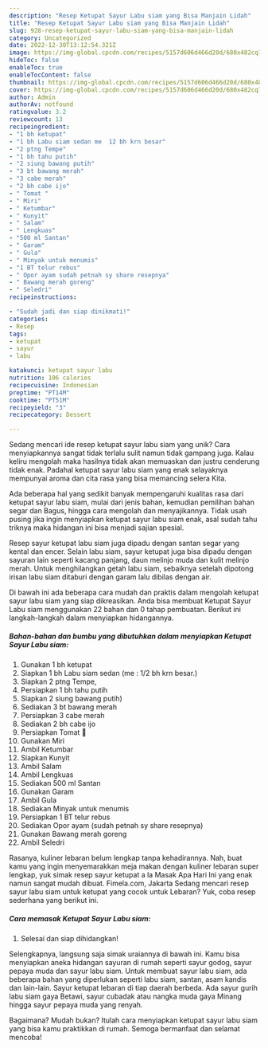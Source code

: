```yaml
---
description: "Resep Ketupat Sayur Labu siam yang Bisa Manjain Lidah"
title: "Resep Ketupat Sayur Labu siam yang Bisa Manjain Lidah"
slug: 928-resep-ketupat-sayur-labu-siam-yang-bisa-manjain-lidah
category: Uncategorized
date: 2022-12-30T13:12:54.321Z
image: https://img-global.cpcdn.com/recipes/5157d606d466d20d/680x482cq70/ketupat-sayur-labu-siam-foto-resep-utama.jpg
hideToc: false
enableToc: true
enableTocContent: false
thumbnail: https://img-global.cpcdn.com/recipes/5157d606d466d20d/680x482cq70/ketupat-sayur-labu-siam-foto-resep-utama.jpg
cover: https://img-global.cpcdn.com/recipes/5157d606d466d20d/680x482cq70/ketupat-sayur-labu-siam-foto-resep-utama.jpg
author: Admin
authorAv: notfound
ratingvalue: 3.2
reviewcount: 13
recipeingredient:
- "1 bh ketupat"
- "1 bh Labu siam sedan me  12 bh krn besar"
- "2 ptng Tempe"
- "1 bh tahu putih"
- "2 siung bawang putih"
- "3 bt bawang merah"
- "3 cabe merah"
- "2 bh cabe ijo"
- " Tomat "
- " Miri"
- " Ketumbar"
- " Kunyit"
- " Salam"
- " Lengkuas"
- "500 ml Santan"
- " Garam"
- " Gula"
- " Minyak untuk menumis"
- "1 BT telur rebus"
- " Opor ayam sudah petnah sy share resepnya"
- " Bawang merah goreng"
- " Seledri"
recipeinstructions:

- "Sudah jadi dan siap dinikmati!"
categories:
- Resep
tags:
- ketupat
- sayur
- labu

katakunci: ketupat sayur labu 
nutrition: 106 calories
recipecuisine: Indonesian
preptime: "PT14M"
cooktime: "PT51M"
recipeyield: "3"
recipecategory: Dessert

---
```





Sedang mencari ide resep ketupat sayur labu siam yang unik? Cara menyiapkannya sangat tidak terlalu sulit namun tidak gampang juga. Kalau keliru mengolah maka hasilnya tidak akan memuaskan dan justru cenderung tidak enak. Padahal ketupat sayur labu siam yang enak selayaknya mempunyai aroma dan cita rasa yang bisa memancing selera Kita.





Ada beberapa hal yang sedikit banyak mempengaruhi kualitas rasa dari ketupat sayur labu siam, mulai dari jenis bahan, kemudian pemilihan bahan segar dan Bagus, hingga cara mengolah dan menyajikannya. Tidak usah pusing jika ingin menyiapkan ketupat sayur labu siam enak,      asal sudah tahu triknya maka hidangan ini bisa menjadi sajian spesial.














Resep sayur ketupat labu siam juga dipadu dengan santan segar yang kental dan encer. Selain labu siam, sayur ketupat juga bisa dipadu dengan sayuran lain seperti kacang panjang, daun melinjo muda dan kulit melinjo merah. Untuk menghilangkan getah labu siam, sebaiknya setelah dipotong irisan labu siam ditaburi dengan garam lalu dibilas dengan air.






Di bawah ini ada beberapa cara mudah dan praktis dalam mengolah ketupat sayur labu siam yang siap dikreasikan. Anda bisa membuat Ketupat Sayur Labu siam menggunakan 22 bahan dan 0 tahap pembuatan. Berikut ini langkah-langkah dalam menyiapkan hidangannya.

<!--inarticleads1-->

##### Bahan-bahan dan bumbu yang dibutuhkan dalam menyiapkan Ketupat Sayur Labu siam:

1. Gunakan 1 bh ketupat
1. Siapkan 1 bh Labu siam sedan (me : 1/2 bh krn besar.)
1. Siapkan 2 ptng Tempe,
1. Persiapkan 1 bh tahu putih
1. Siapkan 2 siung bawang putih)
1. Sediakan 3 bt bawang merah
1. Persiapkan 3 cabe merah
1. Sediakan 2 bh cabe ijo
1. Persiapkan  Tomat 🍅
1. Gunakan  Miri
1. Ambil  Ketumbar
1. Siapkan  Kunyit
1. Ambil  Salam
1. Ambil  Lengkuas
1. Sediakan 500 ml Santan
1. Gunakan  Garam
1. Ambil  Gula
1. Sediakan  Minyak untuk menumis
1. Persiapkan 1 BT telur rebus
1. Sediakan  Opor ayam (sudah petnah sy share resepnya)
1. Gunakan  Bawang merah goreng
1. Ambil  Seledri


Rasanya, kuliner lebaran belum lengkap tanpa kehadirannya. Nah, buat kamu yang ingin menyemarakkan meja makan dengan kuliner lebaran super lengkap, yuk simak resep sayur ketupat a la Masak Apa Hari Ini yang enak namun sangat mudah dibuat. Fimela.com, Jakarta Sedang mencari resep sayur labu siam untuk ketupat yang cocok untuk Lebaran? Yuk, coba resep sederhana yang berikut ini. 

<!--inarticleads2-->

##### Cara memasak Ketupat Sayur Labu siam:


1. Selesai dan siap dihidangkan!

Selengkapnya, langsung saja simak uraiannya di bawah ini. Kamu bisa menyiapkan aneka hidangan sayuran di rumah seperti sayur godog, sayur pepaya muda dan sayur labu siam. Untuk membuat sayur labu siam, ada beberapa bahan yang diperlukan seperti labu siam, santan, asam kandis dan lain-lain. Sayur ketupat lebaran di tiap daerah berbeda. Ada sayur gurih labu siam gaya Betawi, sayur cubadak atau nangka muda gaya Minang hingga sayur pepaya muda yang renyah. 

Bagaimana? Mudah bukan? Itulah cara menyiapkan ketupat sayur labu siam yang bisa kamu praktikkan di rumah. Semoga bermanfaat dan selamat mencoba!

